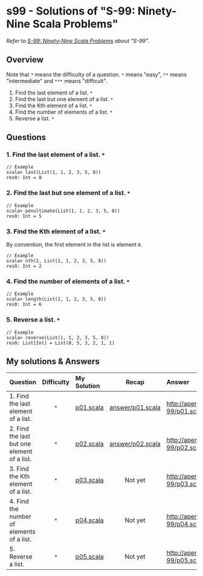 # s99 - Solutions of "S-99: Ninety-Nine Scala Problems"
*Refer to [S-99: Ninety-Nine Scala Problems](http://aperiodic.net/phil/scala/s-99/) about "S-99"*.

## Overview
Note that `*` means the difficulty of a question. `*` means "easy", `**` means "intermediate" and `***` means "difficult".  

1. Find the last element of a list. `*`
2. Find the last but one element of a list. `*`
3. Find the Kth element of a list. `*`
4. Find the number of elements of a list. `*`
5. Reverse a list. `*`

## Questions 
### 1. Find the last element of a list. `*`

```
// Example
scala> last(List(1, 1, 2, 3, 5, 8))
res0: Int = 8
```

### 2. Find the last but one element of a list. `*`
```
// Example
scala> penultimate(List(1, 1, 2, 3, 5, 8))
res0: Int = 5
```

### 3. Find the Kth element of a list. `*`
By convention, the first element in the list is element `0`.

```
// Example
scala> nth(2, List(1, 1, 2, 3, 5, 8))
res0: Int = 2
```

### 4. Find the number of elements of a list. `*`

```
// Example
scala> length(List(1, 1, 2, 3, 5, 8))
res0: Int = 6
```

### 5. Reverse a list. `*`

```
// Example
scala> reverse(List(1, 1, 2, 3, 5, 8))
res0: List[Int] = List(8, 5, 3, 2, 1, 1)
```

## My solutions & Answers

| Question | Difficulty | My Solution | Recap | Answer |
|:-|:-:|:-|:-:|:-|
| 1. Find the last element of a list. | `*` | [p01.scala](https://github.com/tomtongue/s99/blob/main/src/main/scala/answer/p01.scala) | [answer/p01.scala](https://github.com/tomtongue/s99/blob/main/src/main/scala/answer/p01.sc) | http://aperiodic.net/phil/scala/s-99/p01.scala |
| 2. Find the last but one element of a list. | `*` | [p02.scala](https://github.com/tomtongue/s99/blob/main/src/main/scala/answer/p02.scala) | [answer/p02.scala](https://github.com/tomtongue/s99/blob/main/src/main/scala/answer/p02.sc) | http://aperiodic.net/phil/scala/s-99/p02.scala |
| 3. Find the Kth element of a list. | `*` | [p03.scala](https://github.com/tomtongue/s99/blob/main/src/main/scala/answer/p03.scala) | Not yet | http://aperiodic.net/phil/scala/s-99/p03.scala |
| 4. Find the number of elements of a list. | `*` | [p04.scala](https://github.com/tomtongue/s99/blob/main/src/main/scala/answer/p04.scala) | Not yet | http://aperiodic.net/phil/scala/s-99/p04.scala |
| 5. Reverse a list. | `*` | [p05.scala](https://github.com/tomtongue/s99/blob/main/src/main/scala/answer/p05.scala) | Not yet | http://aperiodic.net/phil/scala/s-99/p05.scala |